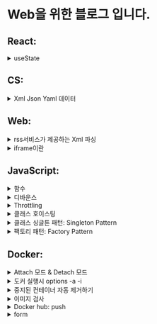 
#  Web을 위한 블로그 입니다.

## React:  

<details>
  <summary>useState</summary>
  
- useState 어떤 구조가지고 있는지 고민해보자

[참조]: 모던리액트 Deep Dive
```jsx
function useState*(initialValue){
  let internalState = initialValue

  function setState(newValue){
    internalState = newValue
  }

  return [ internalState, setState ]
}
```


- 이 코드에서 `setValue`를 호출해도 `value` 값이 변경되지 않는 이유는 `useState`가 React 컴포넌트의 상태를 관리하는 방식 때문이다.

```jsx
const [value, setValue] = useState(0);
setValue(1);
console.log(value); // 0
```

1. **비동기 상태 업데이트**: React의 상태 업데이트 함수(`setValue`)는 비동기적으로 작동한다. 즉, 상태를 업데이트하라는 요청을 보낸 후 바로 상태가 변경되지 않고, React가 다음 렌더링 사이클에서 상태를 업데이트한다. 그래서 `setValue`를 호출한 직후에는 상태가 즉시 변경되지 않은 상태로 유지된다.

2. **구조 분해 할당**: 코드에서 `const [value, setValue] = useState(0);`는 현재 상태 값과 상태 업데이트 함수를 반환한다. 이때 반환된 `value`는 초기 값(0)을 가지게 된다. 이후 `setValue(1)`을 호출해도, 이 시점에서는 아직 상태 업데이트가 반영되지 않았기 때문에 `value`는 여전히 0이다.

3. **동기식 로그 호출**: `console.log(value)`는 `setValue` 호출 직후에 실행되므로, 상태 업데이트가 완료되기 전에 `value`를 출력하게 된다. 따라서 여전히 초기 값인 0을 출력하게 되는 것이다.

이를 해결하기 위해서는 상태 업데이트 후 다시 렌더링된 컴포넌트에서 새로운 상태 값을 확인해야 한다. React는 상태가 업데이트되면 자동으로 컴포넌트를 다시 렌더링하여 최신 상태 값을 반영한다.



  
</details>



## CS:

<details>
  <summary>Xml Json Yaml 데이터</summary>

## Xml json Yaml 데이터


### XML (eXtensible Markup Language)
XML은 데이터를 구조화하기 위한 마크업 언어이다. 태그를 사용하여 데이터를 계층적으로 표현한다. 주로 문서 저장 및 전송에 사용된다.

**예시:**
```xml
<book>
    <title>Learning XML</title>
    <author>John Doe</author>
    <year>2021</year>
</book>
```
위 예시에서는 `<book>` 태그 안에 책의 제목, 저자, 출판연도를 태그로 감싸서 구조화하고 있다.

### JSON (JavaScript Object Notation)
JSON은 데이터를 저장하고 전송하기 위한 경량 데이터 교환 형식이다. 자바스크립트 객체 표기법을 사용하여 데이터를 표현한다. 주로 웹 애플리케이션에서 데이터 교환에 사용된다.

**예시:**
```json
{
    "title": "Learning JSON",
    "author": "Jane Doe",
    "year": 2022
}
```
위 예시에서는 JSON 객체 안에 책의 제목, 저자, 출판연도를 키-값 쌍으로 표현하고 있다.

### YAML (YAML Ain't Markup Language)
YAML은 사람이 읽기 쉬운 데이터 직렬화 형식이다. 들여쓰기를 사용하여 데이터를 계층적으로 표현한다. 주로 설정 파일에 사용된다.

**예시:**
```yaml
title: Learning YAML
author: Alice Doe
year: 2023
```
위 예시에서는 YAML 형식으로 책의 제목, 저자, 출판연도를 들여쓰기를 통해 계층적으로 표현하고 있다.

### 요약
- XML은 데이터를 태그로 감싸서 구조화한다.
- JSON은 데이터를 키-값 쌍으로 표현하며 주로 웹에서 사용된다.
- YAML은 들여쓰기를 통해 데이터를 구조화하며 사람이 읽기 쉽다.

이들 포맷은 각각의 장점과 사용 사례가 다르므로 상황에 맞게 선택해서 사용하면 된다.

</details>



## Web:
<details>
  <summary>rss서비스가 제공하는 Xml 파싱</summary>
  ## Xml json Yaml 데이터

  
아래는 fetch를 사용하여 RSS 피드를 가져오고, TextDecoder를 사용하여 인코딩 


```jsx

// RSSItem 생성 함수
const createRSSItem = (title, link, description, pubDate) => ({
    title,
    link,
    description,
    pubDate,
    toString() {
        return `RSSItem(title=${this.title}, link=${this.link}, description=${this.description}, pubDate=${this.pubDate})`;
    }
});

// XML 데이터를 파싱하여 RSSItem 배열로 변환하는 함수
const parseRSS = (xml) => {
    const parser = new DOMParser();
    const xmlDoc = parser.parseFromString(xml, "application/xml");
    const items = Array.from(xmlDoc.getElementsByTagName("item"));

    return items.map(item => createRSSItem(
        item.getElementsByTagName("title")[0].textContent,
        item.getElementsByTagName("link")[0].textContent,
        item.getElementsByTagName("description")[0].textContent,
        item.getElementsByTagName("pubDate")[0].textContent
    ));
};

// URL에서 RSS 피드를 가져오고 파싱된 RSSItem 배열을 반환하는 함수
const fetchRSSFeed = async (url) => {
    try {
        const response = await fetch(url);
        if (!response.ok) {
            throw new Error(`HTTP error! status: ${response.status}`);
        }

        const buffer = await response.arrayBuffer();
        const decoder = new TextDecoder('utf-8');
        const xml = decoder.decode(buffer);

        return parseRSS(xml);
    } catch (error) {
        console.error("Failed to fetch RSS feed:", error);
        return [];
    }
};

// 사용 예제
const rssUrl = 'https://example.com/rss';
fetchRSSFeed(rssUrl).then(rssItems => {
    rssItems.forEach(item => console.log(item.toString()));
});


```
</details>


<details>
  <summary>iframe이란 </summary>
## iframe

iframe은 한 웹 페이지 안에 다른 웹 페이지를 포함시킬 수 있는 HTML 요소이다. 이를 통해 외부 콘텐츠를 현재 페이지에 표시할 수 있으며, 주로 다음과 같은 목적으로 사용된다
즉, 하나의 웹 페이지 내부에 다른 웹 페이지를 불러와서 보여줄 수 있는 기능을 제공한다는 의미이다.


현재 페이지 (main.html)
```jsx
<!DOCTYPE html>
<html>
<head>
    <title>Main Page</title>
</head>
<body>
    <h1>이것은 메인 페이지입니다.</h1>
    <iframe src="iframe-content.html" width="600" height="400"></iframe>
</body>
</html>

```

포함된 페이지 (iframe-content.html)

```jsx
<!DOCTYPE html>
<html>
<head>
    <title>Iframe Content</title>
</head>
<body>
    <h1>이것은 iframe 내부의 페이지입니다.</h1>
</body>
</html>
```
설명
- main.html 파일에는 iframe 태그가 있으며, src 속성을 통해 iframe-content.html 파일을 불러온다.
- iframe-content.html 파일은 독립된 HTML 문서로, 자신의 <html>, <head>, <body> 태그를 가진다.
- 브라우저는 main.html을 렌더링할 때, iframe을 만나면 iframe-content.html을 별도로 로드하여 iframe 영역에 표시한다.
- iframe은 현재 페이지 내에서 별도의 브라우저 창처럼 동작한다.
- iframe 태그 안에 불러온 문서는 현재 페이지의 일부로 보이지만, 사실은 독립적인 HTML 문서이다.


이와 같이 iframe을 사용하면 하나의 HTML 문서 내에 또 다른 HTML 문서를 포함시키는 효과를 얻을 수 있지만, 이는 단순히 두 개의 HTML 문서를 포함하는 것이 아니라, 현재 페이지 내에 별도의 브라우저 창을 생성하여 다른 HTML 문서를 로드하는 것이다. 각 문서는 독립적으로 존재하며, 각자의 <html>, <head>, <body> 태그를 가진다.

그럼 iframe을 왜사용하는 걸까? 

iframe을 사용하는 이유는 다양한 외부 콘텐츠를 현재 웹 페이지에 간편하게 포함시키고, 이러한 콘텐츠를 독립적으로 관리할 수 있기 때문이다.

iframe의 사용 목적<br/>
1. 외부 콘텐츠 포함
- 다른 웹사이트나 서비스에서 제공하는 콘텐츠를 현재 웹 페이지에 포함시킬 때 유용하다.
- 예: 유튜브 비디오, 구글 맵, 외부 광고 배너 등.
2. 독립적인 콘텐츠 관리
- iframe으로 포함된 콘텐츠는 현재 페이지와 독립적으로 작동하므로, 스타일이나 스크립트 충돌을 피할 수 있다.
- 예: 다양한 소스에서 가져온 데이터를 표시할 때 각 소스의 스타일이나 스크립트가 충돌하지 않도록 하기 위해 사용.
3. 보안과 격리
- iframe은 포함된 콘텐츠를 현재 페이지와 격리시키므로 보안상의 이유로도 사용된다.
- 예: 외부 콘텐츠가 현재 페이지에 영향을 미치지 않도록 하기 위해 사용.

</details>



## JavaScript:
<details>
  <summary>함수 </summary>
  

자바스크립트에서는 다양한 형태의 함수가 존재하며, 각각은 특정한 동작 방식과 사용법을 갖는다. 각 함수 형태에 대해 자세히 설명하겠다.

익명 함수 (Anonymous Function)
익명 함수는 이름이 없는 함수이다. 일반적으로 함수 표현식으로 정의되며, 변수에 할당하거나 다른 함수의 인자로 전달하여 사용된다. 예를 들어:
```
var myFunc = function() {
    console.log('익명 함수');
};
```
글로벌하게 명명된 함수 (Globally Named Function)
글로벌하게 명명된 함수는 전역 범위에서 정의된 함수로, 함수 이름을 통해 어디서든 호출할 수 있다. 예를 들어:
```
function myGlobalFunction() {
    console.log('글로벌 함수');
}
```
함수 스코프에 명명된 함수 (Function Scoped Named Function)
함수 스코프에 명명된 함수는 함수 내부에서 정의되며, 해당 함수의 스코프 안에서만 접근할 수 있다. 예를 들어:
```
function outerFunction() {
    function innerFunction() {
        console.log('함수 스코프에 명명된 함수');
    }
    innerFunction(); // 호출 가능
}
```
블록 스코프에 명명된 함수 (Block Scoped Named Function)
블록 스코프에 명명된 함수는 let 또는 const를 사용하여 블록 내에서 정의된 함수이다. 이 함수는 블록 내부에서만 접근할 수 있다. 예를 들어:
```
if (true) {
    const blockScopedFunction = function() {
        console.log('블록 스코프에 명명된 함수');
    };
    blockScopedFunction(); // 호출 가능
}
```
블록 스코프에 명명된 함수 (재할당 불가) (Block Scoped Named Function with Immutable Reference)
const를 사용하여 정의된 블록 스코프 함수는 재할당이 불가능하다. 즉, 해당 블록 내에서 참조를 변경할 수 없다. 예를 들어:
```
if (true) {
    const immutableBlockScopedFunction = function() {
        console.log('재할당 불가 블록 스코프 함수');
    };
    immutableBlockScopedFunction(); // 호출 가능
    // immutableBlockScopedFunction = function() {}; // 오류 발생
}
```
부모 컨텍스트를 상속하는 함수 (Function Inheriting Parent Context)
자바스크립트에서는 함수가 정의된 위치에 따라 부모 컨텍스트를 상속받는다. 즉, 함수는 자신이 생성된 스코프의 변수와 함수를 참조할 수 있다. 예를 들어:
```
function parentFunction() {
    var parentVar = '부모 변수';
    function childFunction() {
        console.log(parentVar); // '부모 변수'
    }
    childFunction();
}
parentFunction();
```
IIFE (Immediately Invoked Function Expression)
IIFE는 정의와 동시에 실행되는 함수 표현식이다. 함수 정의 후 즉시 호출되며, 주로 변수의 스코프를 제한하거나 모듈화를 위해 사용된다. 예를 들어:
```
(function() {
    console.log('IIFE 함수');
})();
```

</details>


<details>
  <summary>디바운스</summary>
### 디바운스(Debounce)란?<br>
디바운스(Debounce)는 특정 시간 동안 연속적으로 발생하는 이벤트를 제어하여, 마지막 이벤트만 처리하도록 하는 기술이다. 예를 들어, 사용자가 키보드로 텍스트를 입력할 때, 키를 누를 때마다 이벤트가 발생하는데, 디바운스를 사용하면 사용자가 입력을 멈추고 일정 시간이 지난 후에만 이벤트가 처리되도록 할 수 있다. 이를 통해 불필요한 연속적인 이벤트 처리를 방지하고, 성능을 최적화할 수 있다.

```jsx
function debounce(func, delay) {
    let timer;
    return function(...args) {
        clearTimeout(timer);
        timer = setTimeout(() => {
            func.apply(this, args);
        }, delay);
    }
}

window.addEventListener('input', debounce(function(e) {
    console.log("Input value:", e.target.value);
}, 200));
```

1. 페이지 로드 시

- 브라우저가 window.addEventListener('input', debounce(...)) 코드를 실행한다. 이때 debounce 함수가 호출된다.
- debounce 함수는 내부적으로 timer 변수를 초기화하고, 새로운 함수를 반환한다. 이 반환된 함수가 input 이벤트 리스너로 등록된다.
- 따라서, input 이벤트가 발생할 때마다 반환된 함수가 실행되게 된다.
  
2. 사용자가 입력 필드에 값을 입력할 때

- 사용자가 키보드를 통해 입력 필드에 텍스트를 입력하면 input 이벤트가 발생한다. 이때, 등록된 디바운스 함수가 실행된다.
- 디바운스 함수가 실행되면, 먼저 clearTimeout(timer)를 통해 이전에 설정된 타이머가 있는 경우 이를 취소한다. 이를 통해 이전 이벤트에 대한 처리가 무효화된다.
- 이후, setTimeout을 통해 새로운 타이머를 설정한다. 이 타이머는 delay(여기서는 200ms) 이후에 func 함수(이 경우 console.log)를 호출하도록 설정된다.
3. 사용자가 입력을 멈추고 일정 시간(200ms)이 지나면

- 사용자가 입력을 멈추고 새로운 input 이벤트가 발생하지 않으면, 마지막으로 설정된 타이머가 만료된다.
- 타이머가 만료되면, setTimeout에 의해 설정된 함수가 실행되고, 이 시점에서 console.log("Input value:", e.target.value);가 호출되어 현재 입력된 값이 콘솔에 출력된다.
  
</details>

<details>
  <summary>Throttling </summary>
"스로틀링(throttling)"은 특정 함수가 일정 시간 간격으로만 실행되도록 제어하는 기법이다. 이는 사용자가 특정 이벤트를 반복적으로 발생시키는 경우(예: 스크롤 이벤트, 리사이즈 이벤트 등) 과도한 함수 호출로 인해 성능 저하가 발생하는 것을 방지하기 위해 사용된다.

스로틀링의 동작 방식
스로틀링은 첫 번째 함수 호출을 허용한 후 일정 시간이 지나기 전까지 추가적인 함수 호출을 무시한다. 예를 들어, 사용자가 100ms 간격으로 스크롤 이벤트를 발생시킨다고 가정하자. 이 경우 스로틀링을 사용하면, 지정된 간격(예: 500ms) 내에서 함수는 한 번만 실행되고, 나머지 호출은 무시된다. 이후 간격이 지나면 다시 함수가 실행될 수 있다.

```jsx
javascript
코드 복사
function throttle(func, delay) {
    let lastCall = 0;
    return function (...args) {
        const now = new Date().getTime();
        if (now - lastCall < delay) {
            return;
        }
        lastCall = now;
        return func(...args);
    };
}

// 사용 예시
window.addEventListener('scroll', throttle(() => {
    console.log('스크롤 이벤트 실행');
}, 1000));
```
### 코드 설명
- throttle 함수는 두 개의 인자를 받는다. 첫 번째 인자는 실행하려는 함수 func이고, 두 번째 인자는 함수가 실행된 후 다음 실행까지 대기할 시간 delay이다.
- lastCall 변수는 함수가 마지막으로 호출된 시간을 저장한다.
- 반환되는 함수는 이벤트가 발생할 때마다 호출되며, 현재 시간(now)과 마지막 호출 시간(lastCall)의 차이를 계산한다.
- 이 차이가 delay보다 작으면 함수 호출을 무시하고, delay를 초과하면 함수를 실행하고 lastCall을 현재 시간으로 갱신한다.



  
</details>


<details>
  <summary>클래스 호이스팅</summary>
  
- 자바스크립트에서 어떤 방법으로 클래스를 선언하든, 클래스는 호이스팅되지 않는다.
### 클래스 선언에는 두 가지 주요 방법이 있다:
- **클래스 선언문**과 **클래스 표현식**이다. 
- 이 두 가지 방법 모두 호이스팅되지 않는다는 점에서 동일하다.

1. **클래스 선언문**:
   ```javascript
   class MyClass {
     constructor() {
       this.name = 'Example';
     }
   }
   ```
   클래스 선언문은 `class` 키워드를 사용하여 클래스를 선언하는 방식이다. 이 방식으로 선언된 클래스는 코드에서 선언한 이후에만 접근할 수 있다. 앞서 설명한 것처럼, 이 경우 호이스팅이 발생하지 않아 선언 전에 클래스를 사용하려고 하면 `ReferenceError`가 발생한다.

2. **클래스 표현식**:
   ```javascript
   const MyClass = class {
     constructor() {
       this.name = 'Example';
     }
   }
   ```
   클래스 표현식은 변수에 클래스를 할당하는 방식으로, 이는 익명 클래스나 이름이 있는 클래스 모두 가능하다. 이 경우에도 클래스는 선언 이후에만 사용할 수 있으며, 선언 이전에 접근하려고 하면 역시 `ReferenceError`가 발생한다.

예를 들어, 클래스 표현식을 사용한 다음 코드를 보자:

```javascript
const instance = new MyClass(); // ReferenceError: Cannot access 'MyClass' before initialization

const MyClass = class {
  constructor() {
    this.name = 'Example';
  }
};
```

- 여기서도 동일하게 클래스가 선언되기 전에 인스턴스화하려고 하면 오류가 발생한다.

- 따라서, 클래스 선언 방식이 클래스 선언문이든 클래스 표현식이든 관계없이, 자바스크립트에서는 클래스가 호이스팅되지 않으며, 선언 이후에만 접근이 가능하다. 
- 이 점은 코드의 실행 순서를 명확히 하고, 잠재적인 오류를 방지하는 데 도움을 준다.

### 호이스팅이 되지않는 그이유는 ?
- 자바스크립트는 다른 언어들과 달리 **인터프리터** 방식으로 작동하지만, 실행 전에 코드의 구조를 분석하고, 변수 및 함수 선언 등을 미리 처리하는 **컴파일링 단계**를 거친다. 
- 이 과정에서 이루어지는 작업을 "평가"라고 한다.

### 자바스크립트의 실행 과정

자바스크립트 코드가 실행되기 전에 다음과 같은 단계들이 진행된다:

1. **코드 분석 (파싱)**:
   - 자바스크립트 엔진은 소스 코드를 읽어 들여 이를 구문 트리(Abstract Syntax Tree, AST)로 변환한다. 
   
2. **평가 (컴파일링 과정)**:
   - 평가 단계에서는 코드에 포함된 모든 선언문(변수, 함수, 클래스 등)을 처리하여 메모리에 등록한다.
   - 함수 선언문의 경우, 이 단계에서 함수 객체가 생성되며, 이 함수는 코드의 어느 위치에서든지 호출 가능하게 된다. 이것이 함수 호이스팅이다.
   - 클래스 선언문도 평가 과정에서 처리되지만, **초기화되지 않은 상태**로 메모리에 등록된다. 이 때문에 클래스는 선언문이 위치한 이후에만 사용할 수 있으며, 그 이전에 접근하려고 하면 `ReferenceError`가 발생한다.

3. **실행**:
   - 평가가 완료된 후, 코드가 순차적으로 실행된다. 이때 평가 과정에서 처리된 변수 및 함수, 클래스가 실제로 사용된다.

### 평가와 클래스

평가 단계에서 클래스 선언문이 처리되면, 클래스가 메모리에 등록되지만 **초기화되지 않는다**는 점이 중요하다. 
이 초기화되지 않은 상태 때문에 클래스 선언문은 마치 호이스팅되지 않은 것처럼 보인다. 
반면, 함수는 평가 단계에서 객체로 생성되어 바로 사용할 수 있다.

즉,클래스의 경우 평가 후 초기화되지 않기 때문에 선언 전에 접근할 수 없다
</details>


<details>
  <summary>클래스 싱글톤 패턴: Singleton Pattern</summary>
  
### 싱글톤 패턴 

싱글톤 패턴은 소프트웨어 디자인 패턴중 하나로, 특정 클래스의 인스턴스를 단 하나만 생성하고, 그 인스턴스에 접근할수 있는 전역적인 접근 방법을 제공하는 패턴이다. 

```javascript
class Singleton {
    private static instance: Singleton;

    private constructor() {
        // 생성자를 private으로 선언하여 외부에서 접근할 수 없게 합니다.
    }

    static getInstance(): Singleton {
        if (!Singleton.instance) {
            Singleton.instance = new Singleton();
        }
        return Singleton.instance;
    }

    public someMethod() {
        console.log("Singleton method called");
    }
}

// 싱글톤 인스턴스를 가져옵니다.
const singleton1 = Singleton.getInstance();
const singleton2 = Singleton.getInstance();

// 하나의 인스턴스만 존재
// 싱클턴 객체에 접근할떄는 static 함수로 접근해해야한다
// 하나의 파일안에서 싱글톤 클래스를 참조하면서 **instance1과 instance2**라는 두 개의 인스턴스를 만들 수 없다.

// 두 변수는 같은 인스턴스를 참조합니다.
console.log(singleton1 === singleton2); // true

```

### 그럼언제 싱글톤을 패턴을 사용해? 
- 하나의 인스턴스만 필요할경우
- 여러 인스턴스를 생성하는 것이 의미가 없을 경우
- 인스턴스에 대한 전역적 접근이 필요할 경우

### 싱글톤 패턴의 주요 목적
1. 전역적인 상태 관리:

애플리케이션의 여러 부분에서 동일한 상태를 공유하고 유지하려는 경우, 싱글톤 패턴은 효과적입니다.
예를 들어, 설정 정보, 데이터베이스 연결, 로그 기록, 캐시 데이터 등을 관리하는 경우 싱글톤 패턴을 사용하여 하나의 인스턴스에서 이 모든 상태를 관리할 수 있습니다.

2. 자원 절약:

인스턴스가 하나만 생성되므로, 메모리와 자원의 낭비를 줄일 수 있습니다.
예를 들어, 데이터베이스 연결 풀과 같은 경우 싱글톤 패턴을 사용하여 여러 곳에서 같은 연결을 재사용할 수 있습니다.

3. 전역 접근:

애플리케이션의 어디에서나 동일한 인스턴스에 접근할 수 있게 되어, 코드의 일관성과 접근성을 유지할 수 있습니다.
설정이나 로그 기록과 같은 자원을 전역적으로 접근할 수 있습니다.
  
</details>


<details>
  <summary>팩토리 패턴: Factory Pattern</summary>

### 팩토리 패턴이란? 

### 팩토리 패턴의 개념

- 팩토리 패턴은 특정 인터페이스를 통해 객체를 생성하는 패턴이다. 즉, 어떤 객체를 생성해야 할지 결정하고, 객체를 생성하는 과정을 추상화하여 별로의 함수를 통해 이를 처리한다
- 클라이언트 코드에서는 객체 생성에 관한 세부사항을 몰라도 객체를 생성할 수 있게 된다.
- 즉, 팩토리 클래스는 주로 인스턴스를 생성하는 역할을 담당하는 클래스이고 팩토리 클래스의 핵심 목적은 특정 조건이나 입력값에 따라 적절한 클래스의 인스턴스를 생성하고 반환하는 것이다

### 팩토리 패턴의 장점

1. 객체 생성 로직을 한 곳에 집중: 객체 생성 로직이 한 곳에 집중되므로 유지보수가 쉽습니다.
2. 유연성: 어떤 타입의 객체를 생성할지 런타임에 결정할 수 있어 유연성이 높습니다.
3. 재사용성: 객체 생성에 필요한 로직이 중앙 집중화되어 재사용 가능성이 높아집니다.
4. 코드 간결화: 클라이언트 코드에서 객체 생성에 대한 세부 사항을 감출 수 있어 코드가 간결해집니다.


### 컴포넌트 클래스 정의
```javascript
class Button {
    constructor(label, color) {
        this.label = label;
        this.color = color;
    }

    render() {
        const button = document.createElement('button');
        button.textContent = this.label;
        button.style.backgroundColor = this.color;
        return button;
    }
}

class Card {
    constructor(title, content) {
        this.title = title;
        this.content = content;
    }

    render() {
        const card = document.createElement('div');
        card.className = 'card';
        
        const titleElem = document.createElement('h2');
        titleElem.textContent = this.title;

        const contentElem = document.createElement('p');
        contentElem.textContent = this.content;

        card.appendChild(titleElem);
        card.appendChild(contentElem);
        return card;
    }
}

class Modal {
    constructor(message) {
        this.message = message;
    }

    render() {
        const modal = document.createElement('div');
        modal.className = 'modal';

        const messageElem = document.createElement('p');
        messageElem.textContent = this.message;

        modal.appendChild(messageElem);
        return modal;
    }
}

```
### 팩토리 클래스 구현
```javascript
class ComponentFactory {
    createComponent(type, options) {
        switch (type) {
            case 'button':
                return new Button(options.label, options.color);
            case 'card':
                return new Card(options.title, options.content);
            case 'modal':
                return new Modal(options.message);
            default:
                throw new Error('Unknown component type');
        }
    }
}
```

### 웹페이지에서의 사용 예시
```javascript
document.addEventListener('DOMContentLoaded', () => {
    const factory = new ComponentFactory();

    // 동적으로 버튼 생성
    const button = factory.createComponent('button', { label: 'Click Me', color: 'blue' });
    document.body.appendChild(button.render());

    // 동적으로 카드 생성
    const card = factory.createComponent('card', { title: 'My Card', content: 'This is a card component.' });
    document.body.appendChild(card.render());

    // 동적으로 모달 생성
    const modal = factory.createComponent('modal', { message: 'This is a modal window.' });
    document.body.appendChild(modal.render());
});

```

웹페이지 구현에서 팩토리 패턴을 사용하는 것은 다양한 UI컴포넌트의 생성과 관리에 매우 유용하다
컴포넌트 생성로직을 한 곳에 모아 관리함으로써 코드의 가독성을 높이고, 유지보수 및 확장성을 쉽게 할수 있다
이러한 패턴을 통해 웹 애플리케이션을 더ㄱ 효율적으로 모듈화된 구조로 설계할 수 있다.

  
</details>



## Docker:  


<details>
  <summary>Attach 모드  &  Detach 모드</summary>

### Attach 모드
attach 모드는 도커 컨테이너의 표준 입력(stdin), 표준 출력(stdout), 표준 오류(stderr) 스트림에 연결하여 직접 상호작용하는 모드입니다. 이 모드를 사용하면 실행 중인 컨테이너의 콘솔에 접속하여 실시간으로 로그를 확인하거나 입력을 전달할 수 있습니다.

사용 예시: docker attach <container_id> 또는 docker attach <container_name>을 사용한다.<br/>
특징:
컨테이너의 현재 실행 상태를 확인하고, 실시간으로 로그를 볼 수 있다.
터미널에서 직접 명령어를 입력할 수 있다.
Ctrl+C를 누르면 컨테이너가 종료된다.


### Detach 모드
detach 모드는 컨테이너를 백그라운드에서 실행하며, 사용자가 직접 컨테이너의 콘솔에 접속할 필요가 없는 모드입니다. 이 모드는 주로 서버 애플리케이션이나 백그라운드 작업을 실행할 때 사용된다.

사용 예시: docker run -d <image> 또는 docker run --detach <image>를 사용한다.<br/>
특징:
컨테이너가 백그라운드에서 실행되므로 터미널을 점유하지 않는다.
컨테이너의 로그를 확인하거나 상호작용하려면 docker logs, docker exec 등을 사용해야 한다.
Ctrl+C를 눌러도 컨테이너는 계속 실행된다.
</details>

<details>
  <summary>도커 실행시 options -a -i</summary>

도커를 실행할 때 사용하는 -a와 -i 옵션은 컨테이너의 입출력 연결 방식에 영향을 준다.

-a 옵션
-a 옵션은 --attach의 약어로, 도커 컨테이너의 표준 스트림(표준 입력, 표준 출력, 표준 오류)에 연결하는 데 사용한다. 예를 들어, -a stdout은 컨테이너의 표준 출력 스트림에 연결한다는 의미이다.

-i 옵션
-i 옵션은 --interactive의 약어로, 표준 입력(standard input, stdin) 스트림을 열어둔다. 이 옵션은 보통 컨테이너 내에서 상호작용이 필요한 경우에 사용한다.

-a와 -i를 함께 사용하는 경우
이 두 옵션을 함께 사용하는 경우, 다음과 같은 효과가 있다:

docker run -a stdin -a stdout -a stderr -i <image> 또는 docker run -a -i <image>로 실행하면, 표준 입력, 표준 출력, 표준 오류 스트림이 모두 연결되고, 표준 입력이 열려있다. 이는 사용자가 컨테이너와 상호작용할 수 있도록 한다.
-a만 사용하는 경우
-a 옵션만 사용하는 경우에는 표준 입력이 기본적으로 열려있지 않다. 예를 들어, docker run -a stdout <image>로 실행하면 표준 출력 스트림에만 연결된다. 이 경우 사용자는 컨테이너의 표준 출력만 볼 수 있으며, 표준 입력을 통해 상호작용할 수 없다.

정리
-a -i 옵션을 함께 사용하면 컨테이너의 표준 입출력 스트림에 모두 연결되고, 표준 입력이 열려 있어 상호작용이 가능하다.
-a 옵션만 사용하면 특정 스트림(표준 출력 등)에만 연결되며, 상호작용은 불가능하다.   
</details>
<details>
  <summary>
    중지된 컨테이너 자동 제거하기 
  </summary>
### 컨데이너 실행할때 --rm 옵션을 붙이면 컨테이너가 중지되면 자동으로 제거 된다.<br/>
   docker run -p 3000:80 -d --rm 2ddf2*****fed
</details>

<details>
  <summary>이미지 검사</summary>
  
도커(Docker) 이미지를 검사하는 방법은 다음과 같다:

### 1. 이미지 레이어 확인
- 도커 이미지는 여러 레이어로 구성된다. 각 레이어는 도커 파일에서 작성된 명령의 결과로 생성된다.
- `docker history` 명령어를 사용하면 이미지의 레이어와 각 레이어의 크기를 확인할 수 있다.

  ```bash
  docker history <이미지 이름 또는 ID>
  ```

### 2. 이미지 메타데이터 확인
- `docker inspect` 명령어를 사용하면 이미지의 메타데이터(예: 환경 변수, 명령어, 볼륨, 네트워크 설정 등)를 확인할 수 있다.

  ```bash
  docker inspect <이미지 이름 또는 ID>
  ```

### 3. 이미지 콘텐츠 확인
- 이미지에 포함된 파일들을 확인하고 싶다면, `docker run` 명령어를 사용하여 임시 컨테이너를 생성하고 그 내부를 탐색할 수 있다.

  ```bash
  docker run --rm -it <이미지 이름 또는 ID> /bin/sh
  ```

  또는 컨테이너 내부의 특정 경로를 확인하고 싶을 때는 다음과 같이 명령을 실행할 수 있다:

  ```bash
  docker run --rm -it <이미지 이름 또는 ID> ls /경로
  ```

### 4. 보안 검사
- 도커 이미지의 보안 취약점을 검사하기 위해 `Clair`, `Anchore`, `Trivy`와 같은 도구를 사용할 수 있다.
  - 예를 들어 `Trivy`를 사용하여 보안 취약점을 검사할 수 있다.

  ```bash
  trivy image <이미지 이름 또는 ID>
  ```

### 5. 이미지 빌드 로그 확인
- 도커 이미지를 빌드할 때 어떤 단계에서 문제가 발생했는지 확인하려면, 빌드 로그를 분석할 수 있다.
- `docker build` 명령어를 사용할 때 `--progress=plain` 옵션을 추가하면 빌드 로그를 더 자세히 확인할 수 있다.

  ```bash
  docker build --progress=plain -t <이미지 이름> .
  
  ```

이 방법들을 사용하여 도커 이미지를 상세히 검사하고 필요한 정보를 얻을 수 있다.

</details>

<details>
  <summary>Docker hub: push</summary>

### 도커 허브 로그인
- 먼저, 로컬 컴퓨터에서 도커 허브에 로그인한다. docker login 명령어를 터미널에서 실행하고, 도커 허브 계정의 사용자 이름과 비밀번호를 입력한다. 이 과정을 통해 도커 허브에 인증된다.
### 이미지 생성 또는 태그 추가
- 도커 이미지를 로컬에서 생성하거나 이미 생성된 이미지에 태그를 추가한다. 이미지가 이미 있는 경우 docker tag 명령어를 사용하여 해당 이미지에 도커 허브로 푸시할 때 사용할 태그를 추가한다. 예를 들어, docker tag my-image username/my-image:tag와 같이 한다.
### 도커 이미지 푸시
- 도커 이미지를 도커 허브에 푸시한다. docker push username/my-image:tag 명령어를 사용하여 로컬에 있는 이미지를 도커 허브에 업로드한다. 이 과정은 이미지의 크기에 따라 시간이 걸릴 수 있다.
### 푸시 확인
- 푸시가 완료된 후, 도커 허브에 로그인하여 업로드된 이미지를 확인한다. 도커 허브 웹사이트에서 저장소(repository)를 열어 푸시된 이미지가 제대로 올라갔는지 확인할 수 있다.

</details>











<details>
  <summary>form</summary>
</details>




